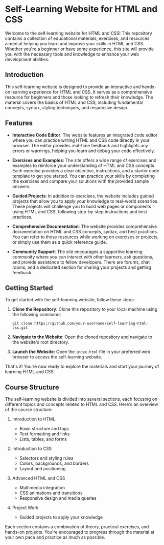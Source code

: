 # Self-Learning Website for HTML and CSS

Welcome to the self-learning website for HTML and CSS! This repository contains a collection of educational materials, exercises, and resources aimed at helping you learn and improve your skills in HTML and CSS. Whether you're a beginner or have some experience, this site will provide you with the necessary tools and knowledge to enhance your web development abilities.


## Introduction

This self-learning website is designed to provide an interactive and hands-on learning experience for HTML and CSS. It serves as a comprehensive resource for beginners and those looking to refresh their knowledge. The material covers the basics of HTML and CSS, including fundamental concepts, syntax, styling techniques, and responsive design.

## Features

- **Interactive Code Editor**: The website features an integrated code editor where you can practice writing HTML and CSS code directly in your browser. The editor provides real-time feedback and highlights any errors or warnings, helping you learn and debug your code effectively.

- **Exercises and Examples**: The site offers a wide range of exercises and examples to reinforce your understanding of HTML and CSS concepts. Each exercise provides a clear objective, instructions, and a starter code template to get you started. You can practice your skills by completing the exercises and compare your solutions with the provided sample answers.

- **Guided Projects**: In addition to exercises, the website includes guided projects that allow you to apply your knowledge to real-world scenarios. These projects will challenge you to build web pages or components using HTML and CSS, following step-by-step instructions and best practices.

- **Comprehensive Documentation**: The website provides comprehensive documentation on HTML and CSS concepts, syntax, and best practices. You can refer to these resources while working on exercises or projects, or simply use them as a quick reference guide.

- **Community Support**: The site encourages a supportive learning community where you can interact with other learners, ask questions, and provide assistance to fellow developers. There are forums, chat rooms, and a dedicated section for sharing your projects and getting feedback.

## Getting Started

To get started with the self-learning website, follow these steps:

1. **Clone the Repository**: Clone this repository to your local machine using the following command:
   ```
   git clone https://github.com/your-username/self-learning-html-css.git
   ```

2. **Navigate to the Website**: Open the cloned repository and navigate to the website's root directory.

3. **Launch the Website**: Open the `index.html` file in your preferred web browser to access the self-learning website.

That's it! You're now ready to explore the materials and start your journey of learning HTML and CSS.

## Course Structure

The self-learning website is divided into several sections, each focusing on different topics and concepts related to HTML and CSS. Here's an overview of the course structure:

1. Introduction to HTML
   - Basic structure and tags
   - Text formatting and links
   - Lists, tables, and forms

2. Introduction to CSS
   - Selectors and styling rules
   - Colors, backgrounds, and borders
   - Layout and positioning

3. Advanced HTML and CSS
   - Multimedia integration
   - CSS animations and transitions
   - Responsive design and media queries

4. Project Work
   - Guided projects to apply your knowledge

Each section contains a combination of theory, practical exercises, and hands-on projects. You're encouraged to progress through the material at your own pace and practice as much as possible.
